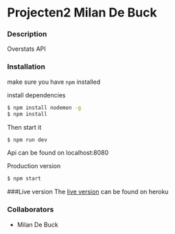 # Projecten2 Milan De Buck
### Description
Overstats API

### Installation
 

make sure you have ` npm ` installed

install dependencies

```sh
$ npm install nodemon -g
$ npm install


```


Then start it

```sh 
$ npm run dev
```

Api can be found on localhost:8080

Production version

```sh 
$ npm start
```

###Live version
The [live version](https://api-overstats.herokuapp.com/Api "Overstats Api") can be found on heroku

### Collaborators
- Milan De Buck
